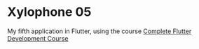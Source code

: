 # Xylophone 05

My fifth application in Flutter, using the course [Complete Flutter Development Course](https://www.appbrewery.co/)
